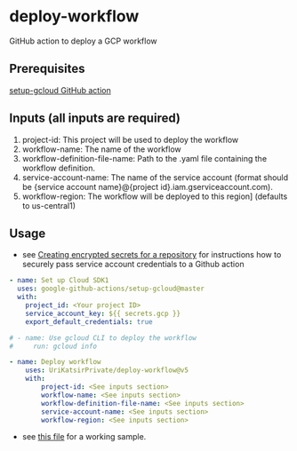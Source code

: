 # deploy-workflow
GitHub action to deploy a GCP workflow

## Prerequisites
[setup-gcloud GitHub action](https://github.com/google-github-actions/setup-gcloud)


## Inputs (all inputs are required)
1. project-id: This project will be used to deploy the workflow
2. workflow-name: The name of the workflow
3. workflow-definition-file-name: Path to the .yaml file containing the workflow definition.
4. service-account-name: The name of the service account (format should be {service account name}@{project id}.iam.gserviceaccount.com).
5. workflow-region: The workflow will be deployed to this region] (defaults to us-central1)

## Usage
* see [Creating encrypted secrets for a repository](https://docs.github.com/en/actions/reference/encrypted-secrets#creating-encrypted-secrets-for-a-repository) 
    for instructions how to securely pass service account credentials to a Github action

```yaml
- name: Set up Cloud SDK1
  uses: google-github-actions/setup-gcloud@master
  with:
    project_id: <Your project ID>
    service_account_key: ${{ secrets.gcp }}
    export_default_credentials: true

# - name: Use gcloud CLI to deploy the workflow
#     run: gcloud info

- name: Deploy workflow
    uses: UriKatsirPrivate/deploy-workflow@v5
    with:
        project-id: <See inputs section>
        workflow-name: <See inputs section>
        workflow-definition-file-name: <See inputs section>
        service-account-name: <See inputs section>
        workflow-region: <See inputs section>
```
* see [this file](https://github.com/UriKatsirPrivate/deploy-workflow/blob/main/.github/workflows/main.yml) for a working sample.
